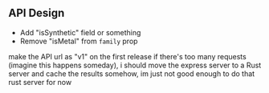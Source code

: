 ## API Design

- Add "isSynthetic" field or something
- Remove "isMetal" from `family` prop

make the API url as "v1" on the first release
if there's too many requests (imagine this happens someday), i should move the express server to a Rust server and cache the results somehow, im just not good enough to do that rust server for now
